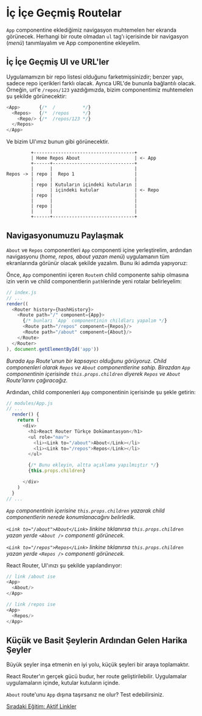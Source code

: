 <h1>İç İçe Geçmiş Routelar</h1>

`App` componentine eklediğimiz navigasyon muhtemelen her ekranda görünecek. Herhangi bir route olmadan `ul` tag'ı içerisinde bir navigasyon (<i>menü</i>) tanımlayalım ve App componentine ekleyelim.

<h2>İç İçe Geçmiş UI ve URL'ler</h2>

Uygulamamızın bir repo listesi olduğunu farketmişsinizdir; benzer yapı, sadece repo içerikleri farklı olacak. Ayrıca URL'de bununla bağlantılı olacak. Örneğin, url'e `/repos/123` yazdığımızda, bizim componentimiz muhtemelen şu şekilde görünecektir:

```js
<App>       {/*  /          */}
  <Repos>   {/*  /repos     */}
    <Repo/> {/*  /repos/123 */}
  </Repos>
</App>
```

Ve bizim UI'ımız bunun gibi görünecektir.

```
         +-------------------------------------+
         | Home Repos About                    | <- App
         +------+------------------------------+
         |      |                              |
Repos -> | repo |  Repo 1                      |
         |      |                              |
         | repo | Kutuların içindeki kutuların |
         |      | içindeki kutular             | <- Repo
         | repo |                              |
         |      |                              |
         | repo |                              |
         |      |                              |
         +------+------------------------------+
```

<h2>Navigasyonumuzu Paylaşmak</h2>

`About` ve `Repos` componentleri `App` componenti içine yerleştirelim, ardından navigasyonu (<i>home, repos, about yazan menü</i>) uygulamanın tüm ekranlarında görünür olacak şekilde yazalım. Bunu iki adımda yapıyoruz:

Önce, `App` componentini içeren `Route`ın child componente sahip olmasına izin verin ve child componentlerin `path`lerinde yeni rotalar belirleyelim:

```js
// index.js
// ...
render((
  <Router history={hashHistory}>
    <Route path="/" component={App}>
      {/* bunları `App` componentinin childları yapalım */}
      <Route path="/repos" component={Repos}/>
      <Route path="/about" component={About}/>
    </Route>
  </Router>
), document.getElementById('app'))
```

<i>Burada `App` Route'unun bir kapsayıcı olduğunu görüyoruz. Child componenleri olarak `Repos` ve `About` componentlerine sahip. Birazdan `App` componentinin içerisinde `this.props.children` diyerek `Repos` ve `About` Route'larını çağıracağız.</i>

Ardından, child componenleri `App` componentinin içerisinde şu şekle getirin:

```js
// modules/App.js
// ...
  render() {
    return (
      <div>
        <h1>React Router Türkçe Dokümantasyon</h1>
        <ul role="nav">
          <li><Link to="/about">About</Link></li>
          <li><Link to="/repos">Repos</Link></li>
        </ul>

        {/* Bunu ekleyin, altta açıklama yapılmıştır */}
        {this.props.children}

      </div>
    )
  }
// ...
```

<i>`App` componentinin içerisine `this.props.children` yazarak child componentlerin nerede konumlanacağını belirledik.

`<Link to="/about">About</Link>` linkine tıklanırsa `this.props.children` yazan yerde `<About />` componenti görünecek.

`<Link to="/repos">Repos</Link>` linkine tıklanırsa `this.props.children` yazan yerde `<Repos />` componenti görünecek. </i>

React Router, UI'ınızı şu şekilde yapılandırıyor:

```js
// link /about ise
<App>
  <About/>
</App>

// link /repos ise
<App>
  <Repos/>
</App>
```

<h2>Küçük ve Basit Şeylerin Ardından Gelen Harika Şeyler</h2>

Büyük şeyler inşa etmenin en iyi yolu, küçük şeyleri bir araya toplamaktır.

React Router'ın gerçek gücü budur, her route geliştirilebilir. Uygulamalar uygulamaların içinde, kutular kutuların içinde.

`About` route'unu `App` dışına taşırsanız ne olur? Test edebilirsiniz.

<a href="https://omergulcicek.github.io/react-router/hizli-baslangic/aktif-linkler">Sıradaki Eğitim: Aktif Linkler</a>
